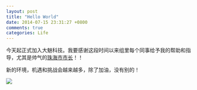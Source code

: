 ```yaml
---
layout: post
title: "Hello World"
date: 2014-07-15 23:31:27 +0800
comments: true
categories: Life 
---
```

今天起正式加入大魅科技。我要感谢这段时间以来组里每个同事给予我的帮助和指导，尤其是帅气的[珠海市市长](http://weibo.com/timgor)！！

新的环境，机遇和挑战会越来越多，除了加油，没有别的！

![](http://ww4.sinaimg.cn/large/7adcb3b9gw1eidwjckuzyj20m80kvacc.jpg)
